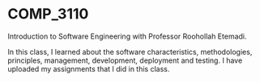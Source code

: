 # COMP_3110
Introduction to Software Engineering with Professor Roohollah Etemadi.

In this class, I learned about the software characteristics, methodologies, principles, management, development, deployment and testing. 
I have uploaded my assignments that I did in this class. 
